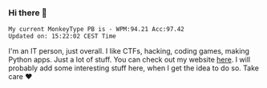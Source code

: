 ### Hi there 👋
<!-- PB START -->
```
My current MonkeyType PB is - WPM:94.21 Acc:97.42
Updated on: 15:22:02 CEST Time
```
<!-- PB END -->
I'm an IT person, just overall. I like CTFs, hacking, coding games, making Python apps. Just a lot of stuff.
You can check out my website [here](https://skill3472.github.io/).
I will probably add some interesting stuff here, when I get the idea to do so. Take care ❤️
